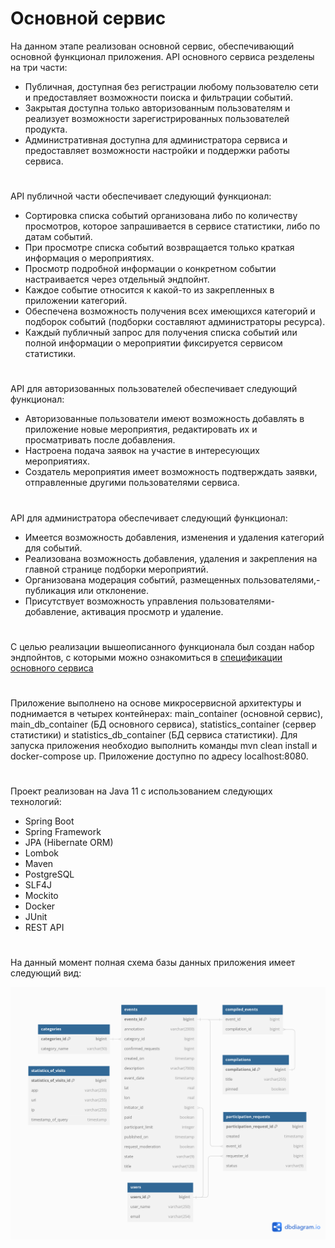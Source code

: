# Основной сервис

На данном этапе реализован основной сервис, обеспечивающий основной функционал приложения.
API основного сервиса резделены на три части:
* Публичная, доступная без регистрации любому пользователю сети и предоставляет возможности поиска и фильтрации событий.
* Закрытая доступна только авторизованным пользователям и реализует возможности зарегистрированных пользователей продукта.
* Административная доступна для администратора сервиса и предоставляет возможности настройки и поддержки работы сервиса.

#
API публичной части обеспечивает следующий функционал:
* Сортировка списка событий организована либо по количеству просмотров, которое запрашивается в сервисе статистики, либо
  по датам событий.
* При просмотре списка событий возвращается только краткая информация о мероприятиях.
* Просмотр подробной информации о конкретном событии настраивается через отдельный эндпойнт.
* Каждое событие относится к какой-то из закрепленных в приложении категорий.
* Обеспечена возможность получения всех имеющихся категорий и подборок событий (подборки составляют администраторы ресурса).
* Каждый публичный запрос для получения списка событий или полной информации о мероприятии фиксируется сервисом статистики.

#
API для авторизованных пользователей обеспечивает следующий функционал:
* Авторизованные пользователи имеют возможность добавлять в приложение новые мероприятия, редактировать их и просматривать
  после добавления.
* Настроена подача заявок на участие в интересующих мероприятиях.
* Создатель мероприятия имеет возможность подтверждать заявки, отправленные другими пользователями сервиса.
#
API для администратора обеспечивает следующий функционал:
* Имеется возможность добавления, изменения и удаления категорий для событий.
* Реализована возможность добавления, удаления и закрепления на главной странице подборки мероприятий.
* Организована модерация событий, размещенных пользователями,-публикация или отклонение.
* Присутствует возможность управления пользователями-добавление, активация просмотр и удаление.

#
С целью реализации вышеописанного функционала был создан набор эндпойнтов, с которыми можно ознакомиться в
[спецификации основного сервиса](/ewm-main-service-spec.json)
# 
Приложение выполнено на основе микросервисной архитектуры и поднимается в четырех контейнерах:
main_container (основной сервис), main_db_container (БД основного сервиса), statistics_container (сервер статистики) 
и statistics_db_container (БД сервиса статистики). Для запуска приложения необходио выполнить команды mvn clean install и
docker-compose up. Приложение доступно по адресу localhost:8080.

#
Проект реализован на Java 11 с использованием следующих технологий:
* Spring Boot
* Spring Framework
* JPA (Hibernate ORM)
* Lombok
* Maven
* PostgreSQL
* SLF4J
* Mockito
* Docker
* JUnit
* REST API

#
На данный момент полная схема базы данных приложения имеет следующий вид:

![Диаграмма базы данных статистики](/main_svc_and_stats_db_diagram.png)

